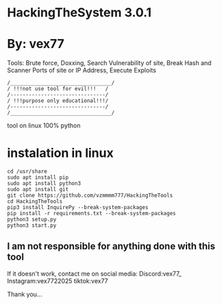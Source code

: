 # HackingTheSystem 3.0.1

# By: vex77

Tools: Brute force, Doxxing, Search Vulnerability of site, Break Hash and Scanner Ports of site or IP Address, Execute Exploits
```
/_________________________________/
/ !!!not use tool for evil!!!   /
/-------------------------------/
/ !!!purpose only educational!!!/
/-------------------------------/
/_________________________________/
```

tool on linux
100% python

# instalation in linux 
```
cd /usr/share
sudo apt install pip
sudo apt install python3
sudo apt install git
git clone https://github.com/vzmmmm777/HackingTheTools
cd HackingTheTools
pip3 install InquirePy --break-system-packages
pip install -r requirements.txt --break-system-packages
python3 setup.py
python3 start.py
```
I am not responsible for anything done with this tool
-----------------------------------------------------
If it doesn't work, contact me on social media:
Discord:vex77_
Instagram:vex7722025
tiktok:vex77


Thank you...
